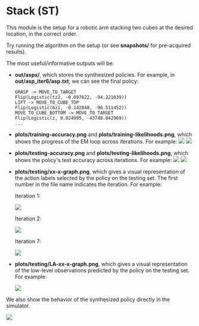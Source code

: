 # Stack (ST)

This module is the setup for a robotic arm stacking two cubes at the desired location, in the correct order.

Try running the algorithm on the setup (or see **snapshots/** for pre-acquired results).

The most useful/informative outputs will be:
- **out/aspx/**, which stores the synthesized policies. For example, in **out/asp_iter6/asp.txt**, we can see the final policy:
    ```
    GRASP -> MOVE_TO_TARGET
    Flip(Logistic(tz2, -0.097622, -94.221039))
    LIFT -> MOVE_TO_CUBE_TOP
    Flip(Logistic(bz1, -0.142848, -96.511452))
    MOVE_TO_CUBE_BOTTOM -> MOVE_TO_TARGET
    Flip(Logistic(z, 0.024995, -43748.042969))
    ...
    ```
- **plots/training-accuracy.png** and **plots/training-likelihoods.png**, which shows the progress of the EM loop across iterations.
For example: 
    ![](snapshots/example_snapshot/plots/training-likelihoods.png)
    ![](snapshots/example_snapshot/plots/training-accuracy.png)

- **plots/testing-accuracy.png** and **plots/testing-likelihoods.png**, which shows the policy's test accuracy across iterations. 
For example:
    ![](snapshots/example_snapshot/plots/testing-likelihoods.png)
    ![](snapshots/example_snapshot/plots/testing-accuracy.png)

- **plots/testing/xx-x-graph.png**, which gives a visual representation of the action labels selected by the policy on the testing set. The first number in the file name indicates the iteration. For example:

    Iteration 1:

    ![](snapshots/example_snapshot/plots/1-18-graph.png)

    Iteration 2:

    ![](snapshots/example_snapshot/plots/2-18-graph.png)

    Iteration 7:

    ![](snapshots/example_snapshot/plots/7-18-graph.png)
- **plots/testing/LA-xx-x-graph.png**, which gives a visual representation of the low-level observations predicted by the policy on the testing set. For example:

    ![](snapshots/example_snapshot/plots/LA-7-18-graph.png)

We also show the behavior of the synthesized policy directly in the simulator.

![](snapshots/example_snapshot/plunder.gif)